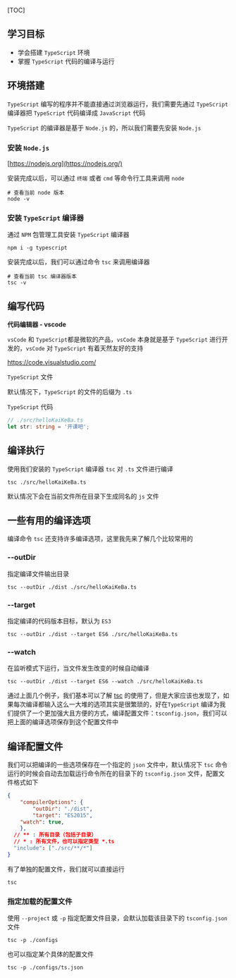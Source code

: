 
[TOC]

## 学习目标

- 学会搭建 `TypeScript` 环境
- 掌握 `TypeScript` 代码的编译与运行



## 环境搭建

`TypeScript` 编写的程序并不能直接通过浏览器运行，我们需要先通过 `TypeScript` 编译器把 `TypeScript` 代码编译成 `JavaScript` 代码

`TypeScript` 的编译器是基于 `Node.js` 的，所以我们需要先安装 `Node.js`

### 安装 `Node.js`

[https://nodejs.org](https://nodejs.org/)

安装完成以后，可以通过 `终端` 或者 `cmd` 等命令行工具来调用 `node`

```shell
# 查看当前 node 版本
node -v
```

### 安装 `TypeScript` 编译器

通过 `NPM` 包管理工具安装 `TypeScript` 编译器

```shell
npm i -g typescript
```

安装完成以后，我们可以通过命令 `tsc` 来调用编译器

```shell
# 查看当前 tsc 编译器版本
tsc -v
```



## 编写代码

**代码编辑器 - vscode**

`vsCode` 和 `TypeScript`都是微软的产品，`vsCode` 本身就是基于 `TypeScript` 进行开发的，`vsCode` 对 `TypeScript` 有着天然友好的支持

https://code.visualstudio.com/

`TypeScript` 文件

默认情况下，`TypeScript` 的文件的后缀为 `.ts`

`TypeScript` 代码

```typescript
// ./src/helloKaiKeBa.ts
let str: string = '开课吧';
```



## 编译执行

使用我们安装的 `TypeScript` 编译器 `tsc` 对 `.ts` 文件进行编译

```shell
tsc ./src/helloKaiKeBa.ts
```

默认情况下会在当前文件所在目录下生成同名的 `js` 文件



## 一些有用的编译选项

编译命令 `tsc` 还支持许多编译选项，这里我先来了解几个比较常用的

### --outDir

指定编译文件输出目录

```shell
tsc --outDir ./dist ./src/helloKaiKeBa.ts
```

### --target

指定编译的代码版本目标，默认为 `ES3`

```shell
tsc --outDir ./dist --target ES6 ./src/helloKaiKeBa.ts
```

### --watch

在监听模式下运行，当文件发生改变的时候自动编译

```shell
tsc --outDir ./dist --target ES6 --watch ./src/helloKaiKeBa.ts
```

通过上面几个例子，我们基本可以了解 <u>tsc</u> 的使用了，但是大家应该也发现了，如果每次编译都输入这么一大堆的选项其实是很繁琐的，好在`TypeScript` 编译为我们提供了一个更加强大且方便的方式，编译配置文件：`tsconfig.json`，我们可以把上面的编译选项保存到这个配置文件中



## 编译配置文件

我们可以把编译的一些选项保存在一个指定的 `json` 文件中，默认情况下 `tsc` 命令运行的时候会自动去加载运行命令所在的目录下的 `tsconfig.json` 文件，配置文件格式如下

```json
{
	"compilerOptions": {
		"outDir": "./dist",
		"target": "ES2015",
    "watch": true,
	},
  // ** : 所有目录（包括子目录）
  // * : 所有文件，也可以指定类型 *.ts
  "include": ["./src/**/*"]
}
```

有了单独的配置文件，我们就可以直接运行

```shell
tsc
```

### 指定加载的配置文件

使用 `--project` 或 `-p` 指定配置文件目录，会默认加载该目录下的 `tsconfig.json` 文件

```shell
tsc -p ./configs
```

也可以指定某个具体的配置文件

```shell
tsc -p ./configs/ts.json
```
